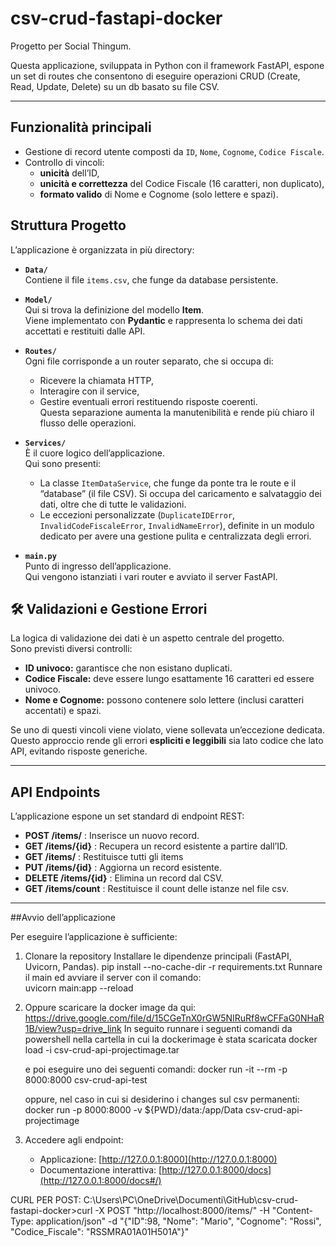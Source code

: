# csv-crud-fastapi-docker

Progetto per Social Thingum.

Questa applicazione, sviluppata in Python con il framework FastAPI, espone un set di routes che consentono di eseguire operazioni CRUD (Create, Read, Update, Delete) su un db basato su file CSV.  

---

## Funzionalità principali
- Gestione di record utente composti da `ID`, `Nome`, `Cognome`, `Codice Fiscale`.
- Controllo di vincoli:
  - **unicità** dell’ID,
  - **unicità e correttezza** del Codice Fiscale (16 caratteri, non duplicato),
  - **formato valido** di Nome e Cognome (solo lettere e spazi).

## Struttura Progetto

L’applicazione è organizzata in più directory:

- **`Data/`**  
  Contiene il file `items.csv`, che funge da database persistente.  

- **`Model/`**  
  Qui si trova la definizione del modello **Item**.  
  Viene implementato con **Pydantic** e rappresenta lo schema dei dati accettati e restituiti dalle API.

- **`Routes/`**  
  Ogni file corrisponde a un router separato, che si occupa di:
  - Ricevere la chiamata HTTP,
  - Interagire con il service,
  - Gestire eventuali errori restituendo risposte coerenti.  
  Questa separazione aumenta la manutenibilità e rende più chiaro il flusso delle operazioni.

- **`Services/`**  
  È il cuore logico dell’applicazione.  
  Qui sono presenti:
  - La classe `ItemDataService`, che funge da ponte tra le route e il “database” (il file CSV). Si occupa del caricamento e salvataggio dei dati, oltre che di tutte le validazioni.
  - Le eccezioni personalizzate (`DuplicateIDError`, `InvalidCodeFiscaleError`, `InvalidNameError`), definite in un modulo dedicato per avere una gestione pulita e centralizzata degli errori.

- **`main.py`**  
  Punto di ingresso dell’applicazione.  
  Qui vengono istanziati i vari router e avviato il server FastAPI.  

## 🛠️ Validazioni e Gestione Errori

La logica di validazione dei dati è un aspetto centrale del progetto.  
Sono previsti diversi controlli:
- **ID univoco:** garantisce che non esistano duplicati.
- **Codice Fiscale:** deve essere lungo esattamente 16 caratteri ed essere univoco.
- **Nome e Cognome:** possono contenere solo lettere (inclusi caratteri accentati) e spazi.

Se uno di questi vincoli viene violato, viene sollevata un’eccezione dedicata.  
Questo approccio rende gli errori **espliciti e leggibili** sia lato codice che lato API, evitando risposte generiche.

---

## API Endpoints

L’applicazione espone un set standard di endpoint REST:

- **POST /items/** : Inserisce un nuovo record.  
- **GET /items/{id}** : Recupera un record esistente a partire dall’ID.
- **GET /items/** : Restituisce tutti gli items
- **PUT /items/{id}** : Aggiorna un record esistente.  
- **DELETE /items/{id}** : Elimina un record dal CSV.
- **GET /items/count** : Restituisce il count delle istanze nel file csv.


---

##Avvio dell’applicazione

Per eseguire l’applicazione è sufficiente:

1. Clonare la repository
   Installare le dipendenze principali (FastAPI, Uvicorn, Pandas).
   pip install --no-cache-dir -r requirements.txt
   Runnare il main ed avviare il server con il comando:  
   uvicorn main:app --reload
2. Oppure scaricare la docker image da qui: https://drive.google.com/file/d/15CGeTnX0rGW5NIRuRf8wCFFaG0NHaR1B/view?usp=drive_link
   In seguito runnare i seguenti comandi da powershell nella cartella in cui la dockerimage è stata scaricata
   docker load -i csv-crud-api-projectimage.tar

   e poi eseguire uno dei seguenti comandi:
   docker run -it --rm -p 8000:8000 csv-crud-api-test

   oppure, nel caso in cui si desiderino i changes sul csv permanenti:
   docker run -p 8000:8000 -v ${PWD}/data:/app/Data csv-crud-api-projectimage
   
4. Accedere agli endpoint:
   - Applicazione: [http://127.0.0.1:8000](http://127.0.0.1:8000)  
   - Documentazione interattiva: [http://127.0.0.1:8000/docs](http://127.0.0.1:8000/docs#/)  


CURL PER POST:
C:\Users\PC\OneDrive\Documenti\GitHub\csv-crud-fastapi-docker>curl -X POST "http://localhost:8000/items/" -H "Content-Type: application/json" -d "{\"ID\":98, \"Nome\": \"Mario\", \"Cognome\": \"Rossi\", \"Codice_Fiscale\": \"RSSMRA01A01H501A\"}"
